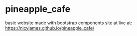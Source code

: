 # pineapple_cafe
basic website made with bootstrap components
site at live at: https://nicyjames.github.io/pineapple_cafe/
